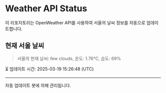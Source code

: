 
# Weather API Status

이 리포지토리는 OpenWeather API를 사용하여 서울의 날씨 정보를 자동으로 업데이트합니다.

## 현재 서울 날씨
> 서울의 현재 날씨: few clouds, 온도: 1.76°C, 습도: 69%

⏳ 업데이트 시간: 2025-03-19 15:26:48 (UTC)

---
자동 업데이트 봇에 의해 관리됩니다.
